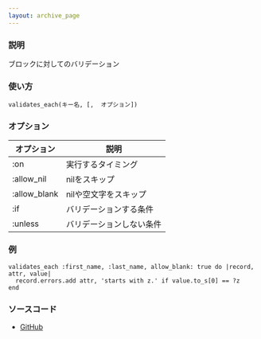 ```yaml
---
layout: archive_page
---
```

### 説明
ブロックに対してのバリデーション

### 使い方
    validates_each(キー名, [,  オプション])

### オプション

オプション        | 説明
-------------|-----
:on          | 実行するタイミング
:allow_nil   | nilをスキップ
:allow_blank | nilや空文字をスキップ
:if          | バリデーションする条件
:unless      | バリデーションしない条件

### 例
    validates_each :first_name, :last_name, allow_blank: true do |record, attr, value|
      record.errors.add attr, 'starts with z.' if value.to_s[0] == ?z
    end

### ソースコード
* [GitHub](https://github.com/rails/rails/blob/ac30e389ecfa0e26e3d44c1eda8488ddf63b3ecc/activemodel/lib/active_model/validations.rb#L87)